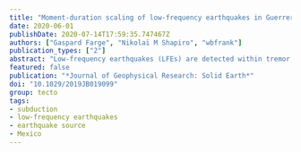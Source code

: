 ```yaml
---
title: "Moment-duration scaling of low-frequency earthquakes in Guerrero, Mexico"
date: 2020-06-01
publishDate: 2020-07-14T17:59:35.747467Z
authors: ["Gaspard Farge", "Nikolaï M Shapiro", "wbfrank"]
publication_types: ["2"]
abstract: "Low-frequency earthquakes (LFEs) are detected within tremor, as small, repetitive, impulsive low-frequency (1--8 Hz) signals. While the mechanism causing this depletion of the high-frequency content of their signal is still debated, this feature may indicate that the source processes at the origin of LFEs are different from those for regular earthquakes. Key constraints on the LFE-generating physical mechanisms can be obtained by establishing scaling laws between their seismic moment and source durations. Here we apply a simple spectral analysis method to the S-waveforms of LFEs from Guerrero, Mexico to measure their seismic moments and corner frequencies, a proxy to source duration. We find characteristic values of $M_0 ∼$ 3 x 10$^{12}$ N.m ($M_w ∼$ 2.3) and $f_c ∼$ 3.0 Hz with the corner frequency very weakly dependent on the seismic moment. This moment-duration scaling observed for Mexican LFE is similar to one previously reported in Cascadia and is very different from the established one for regular earthquakes. This suggests that they could be generated by sources of nearly constant size with strongly varying intensities. LFEs do not exhibit the self-similarity characteristic of regular earthquakes, suggesting that the physical mechanisms at their origin could be intrinsically different."
featured: false
publication: "*Journal of Geophysical Research: Solid Earth*"
doi: "10.1029/2019JB019099"
group: tecto
tags:
- subduction
- low-frequency earthquakes
- earthquake source
- Mexico
---
```



